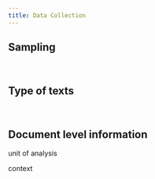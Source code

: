 ```yaml
---
title: Data Collection
---
```


## Sampling

<br>

## Type of texts

<br>

## Document level information

unit of analysis

context

<br>
